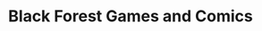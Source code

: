 ---
title: "Black Forest Games and Comics"
url: /brodheadsville/black-forest-games-and-comics/
shop: video games
---
